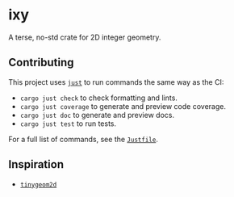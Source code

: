 # ixy

A terse, no-std crate for 2D integer geometry.

<!--
[![Test](https://github.com/crates-lurey-io/ixy/actions/workflows/test.yml/badge.svg)](https://github.com/crates-lurey-io/ixy/actions/workflows/test.yml)
[![Crates.io Version](https://img.shields.io/crates/v/ixy)](https://crates.io/crates/ixy)
[![codecov](https://codecov.io/gh/crates-lurey-io/ixy/graph/badge.svg?token=Z3VUWA3WYY)](https://codecov.io/gh/crates-lurey-io/ixy)
-->

## Contributing

This project uses [`just`][] to run commands the same way as the CI:

- `cargo just check` to check formatting and lints.
- `cargo just coverage` to generate and preview code coverage.
- `cargo just doc` to generate and preview docs.
- `cargo just test` to run tests.

[`just`]: https://crates.io/crates/just

For a full list of commands, see the [`Justfile`](./Justfile).

## Inspiration

- [`tinygeom2d`](https://github.com/ttalvitie/tinygeom2d)
